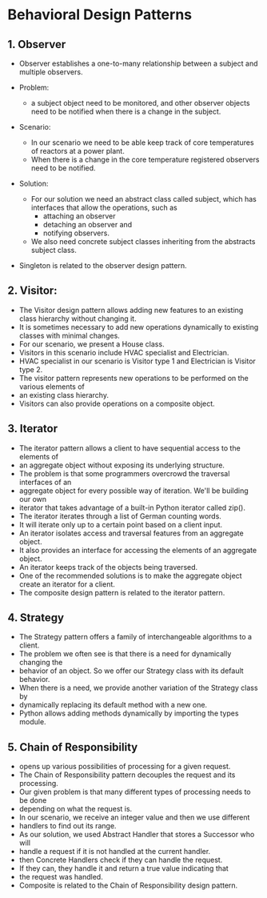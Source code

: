 # Behavioral Design Patterns

## 1. Observer

- Observer establishes a one-to-many relationship between a subject and multiple observers. 

- Problem:
  - a subject object need to be monitored, and other observer objects need to be notified 
    when there is a change in the subject. 

- Scenario:
  - In our scenario we need to be able keep track of core temperatures of reactors at a power plant. 
  - When there is a change in the core temperature registered observers need to be notified. 

- Solution:
  - For our solution we need an abstract class called subject, which has interfaces that allow 
    the operations, such as 
    - attaching an observer 
    - detaching an observer and 
    - notifying observers. 
  - We also need concrete subject classes inheriting from the abstracts subject class. 

- Singleton is related to the observer design pattern.

## 2. Visitor:

- The Visitor design pattern allows adding new features to an existing class 
  hierarchy without changing it. 
- It is sometimes necessary to add new operations dynamically to existing classes with minimal changes. 
- For our scenario, we present a House class. 
- Visitors in this scenario include HVAC specialist and Electrician. 
- HVAC specialist in our scenario is Visitor type 1 and Electrician is Visitor type 2. 
- The visitor pattern represents new operations to be performed on the various elements of 
- an existing class hierarchy. 
- Visitors can also provide operations on a composite object.

## 3. Iterator

- The iterator pattern allows a client to have sequential access to the elements of 
- an aggregate object without exposing its underlying structure. 
- The problem is that some programmers overcrowd the traversal interfaces of an 
- aggregate object for every possible way of iteration. We'll be building our own 
- iterator that takes advantage of a built-in Python iterator called zip(). 
- The iterator iterates through a list of German counting words. 
- It will iterate only up to a certain point based on a client input. 
- An iterator isolates access and traversal features from an aggregate object. 
- It also provides an interface for accessing the elements of an aggregate object. 
- An iterator keeps track of the objects being traversed. 
- One of the recommended solutions is to make the aggregate object create an iterator 
  for a client. 
- The composite design pattern is related to the iterator pattern.

## 4. Strategy

- The Strategy pattern offers a family of interchangeable algorithms to a client. 
- The problem we often see is that there is a need for dynamically changing the 
- behavior of an object. So we offer our Strategy class with its default behavior. 
- When there is a need, we provide another variation of the Strategy class by 
- dynamically replacing its default method with a new one. 
- Python allows adding methods dynamically by importing the types module.

## 5. Chain of Responsibility

-  opens up various possibilities of processing for a given request. 
-  The Chain of Responsibility pattern decouples the request and its processing. 
-  Our given problem is that many different types of processing needs to be done 
-  depending on what the request is. 
-  In our scenario, we receive an integer value and then we use different 
-  handlers to find out its range. 
-  As our solution, we used Abstract Handler that stores a Successor who will 
-  handle a request if it is not handled at the current handler. 
-  then Concrete Handlers check if they can handle the request. 
-  If they can, they handle it and return a true value indicating that 
-  the request was handled. 
-  Composite is related to the Chain of Responsibility design pattern.
